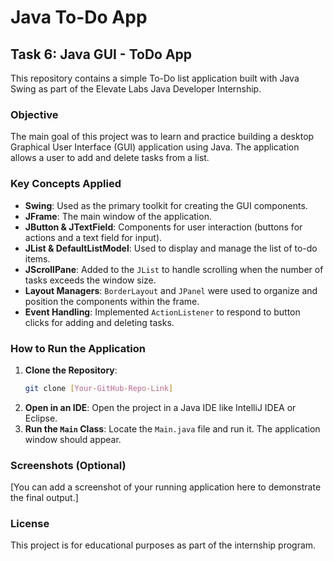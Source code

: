 # Java To-Do App

## Task 6: Java GUI - ToDo App

This repository contains a simple To-Do list application built with Java Swing as part of the Elevate Labs Java Developer Internship.

### Objective
The main goal of this project was to learn and practice building a desktop Graphical User Interface (GUI) application using Java. The application allows a user to add and delete tasks from a list.

### Key Concepts Applied
* **Swing**: Used as the primary toolkit for creating the GUI components.
* **JFrame**: The main window of the application.
* **JButton & JTextField**: Components for user interaction (buttons for actions and a text field for input).
* **JList & DefaultListModel**: Used to display and manage the list of to-do items.
* **JScrollPane**: Added to the `JList` to handle scrolling when the number of tasks exceeds the window size.
* **Layout Managers**: `BorderLayout` and `JPanel` were used to organize and position the components within the frame.
* **Event Handling**: Implemented `ActionListener` to respond to button clicks for adding and deleting tasks.

### How to Run the Application
1.  **Clone the Repository**:
    ```bash
    git clone [Your-GitHub-Repo-Link]
    ```
2.  **Open in an IDE**:
    Open the project in a Java IDE like IntelliJ IDEA or Eclipse.
3.  **Run the `Main` Class**:
    Locate the `Main.java` file and run it. The application window should appear.

### Screenshots (Optional)
[You can add a screenshot of your running application here to demonstrate the final output.]

### License
This project is for educational purposes as part of the internship program.

